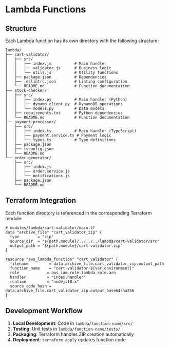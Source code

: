 # Lambda Functions

## Structure

Each Lambda function has its own directory with the following structure:

```
lambda/
├── cart-validator/
│   ├── src/
│   │   ├── index.js          # Main handler
│   │   ├── validator.js      # Business logic
│   │   └── utils.js          # Utility functions
│   ├── package.json          # Dependencies
│   ├── .eslintrc.json        # Linting configuration
│   └── README.md             # Function documentation
├── stock-checker/
│   ├── src/
│   │   ├── index.py          # Main handler (Python)
│   │   ├── dynamo_client.py  # DynamoDB operations
│   │   └── models.py         # Data models
│   ├── requirements.txt      # Python dependencies
│   └── README.md             # Function documentation
├── payment-processor/
│   ├── src/
│   │   ├── index.ts          # Main handler (TypeScript)
│   │   ├── payment.service.ts # Payment logic
│   │   └── types.ts          # Type definitions
│   ├── package.json
│   ├── tsconfig.json
│   └── README.md
└── order-generator/
    ├── src/
    │   ├── index.js
    │   ├── order.service.js
    │   └── notifications.js
    ├── package.json
    └── README.md
```

## Terraform Integration

Each function directory is referenced in the corresponding Terraform module:

```hcl
# modules/lambda/cart-validator/main.tf
data "archive_file" "cart_validator_zip" {
  type        = "zip"
  source_dir  = "${path.module}/../../../lambda/cart-validator/src"
  output_path = "${path.module}/cart-validator.zip"
}

resource "aws_lambda_function" "cart_validator" {
  filename         = data.archive_file.cart_validator_zip.output_path
  function_name    = "cart-validator-${var.environment}"
  role            = aws_iam_role.lambda_role.arn
  handler         = "index.handler"
  runtime         = "nodejs18.x"
  source_code_hash = data.archive_file.cart_validator_zip.output_base64sha256
}
```

## Development Workflow

1. **Local Development**: Code in `lambda/function-name/src/`
2. **Testing**: Unit tests in `lambda/function-name/tests/`
3. **Packaging**: Terraform handles ZIP creation automatically
4. **Deployment**: `terraform apply` updates function code